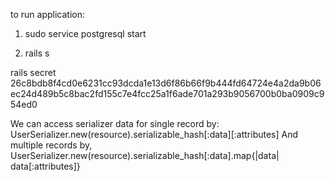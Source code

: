 to run application:

1. sudo service postgresql start

2. rails s

rails secret
26c8bdb8f4cd0e6231cc93dcda1e13d6f86b66f9b444fd64724e4a2da9b06ec24d489b5c8bac2fd155c7e4fcc25a1f6ade701a293b9056700b0ba0909c954ed0

We can access serializer data for single record by:
UserSerializer.new(resource).serializable_hash[:data][:attributes]
And multiple records by,
UserSerializer.new(resource).serializable_hash[:data].map{|data| data[:attributes]}
